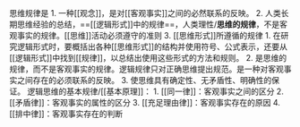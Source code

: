 思维规律是
	1. 一种[[观念]]，是对[[客观事实]]之间的必然联系的反映。
	2. 人类长期思维经验的总结，==[[逻辑形式]]中的规律==，人类理性/**思维的规律**，不是客观事实的规律。[[思维]]活动必须遵守的准则
	3. [[思维形式]]所遵循的规律
		1. 在研究逻辑形式时，要概括出各种[[思维形式]]的结构并使用符号、公式表示，还要从[[逻辑形式]]中找到[[规律]]，以总结出使用这些形式的方法和规则。
		2. 是思维的规律，而不是客观事实的规律。逻辑规律只对正确思维提出规范。是一种对客观事实之间存在的必须联系的反映。
		3. 使思维具有确定性、无矛盾性、明确性的保证。
逻辑思维的基本规律/[[基本原理]]：
	1. [[同一律]]：客观事实之间的区分
	2. [[矛盾律]]：客观事实的属性的区分
	3. [[充足理由律]]：客观事实存在的原因
	4. [[排中律]]：客观事实存在的判断